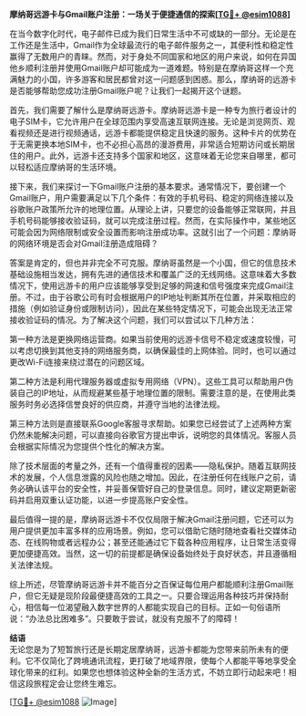 **摩纳哥远游卡与Gmail账户注册：一场关于便捷通信的探索[[TG💪+ @esim1088](https://t.me/s/esim1088)]**

在当今数字化时代，电子邮件已成为我们日常生活中不可或缺的一部分。无论是在工作还是生活中，Gmail作为全球最流行的电子邮件服务之一，其便利性和稳定性赢得了无数用户的青睐。然而，对于身处不同国家和地区的用户来说，如何在异国他乡顺利注册并使用Gmail账户却可能成为一道难题。特别是在摩纳哥这样一个充满魅力的小国，许多游客和居民都曾对这一问题感到困惑。那么，摩纳哥的远游卡是否能够帮助您成功注册Gmail账户呢？让我们一起揭开这个谜题。

首先，我们需要了解什么是摩纳哥远游卡。摩纳哥远游卡是一种专为旅行者设计的电子SIM卡，它允许用户在全球范围内享受高速互联网连接。无论是浏览网页、观看视频还是进行视频通话，远游卡都能提供稳定且快速的服务。这种卡片的优势在于无需更换本地SIM卡，也不必担心高昂的漫游费用，非常适合短期访问或长期居住的用户。此外，远游卡还支持多个国家和地区，这意味着无论您来自哪里，都可以轻松适应摩纳哥的生活环境。

接下来，我们来探讨一下Gmail账户注册的基本要求。通常情况下，要创建一个Gmail账户，用户需要满足以下几个条件：有效的手机号码、稳定的网络连接以及谷歌账户政策所允许的地理位置。从理论上讲，只要您的设备能够正常联网，并且手机号码能够接收验证码，就可以完成注册过程。然而，在实际操作中，某些地区可能会因为网络限制或安全设置而影响注册成功率。这就引出了一个问题：摩纳哥的网络环境是否会对Gmail注册造成阻碍？

答案是肯定的，但也并非完全不可克服。摩纳哥虽然是一个小国，但它的信息技术基础设施相当发达，拥有先进的通信技术和覆盖广泛的无线网络。这意味着大多数情况下，使用远游卡的用户应该能够享受到足够的网速和信号强度来完成Gmail注册。不过，由于谷歌公司有时会根据用户的IP地址判断其所在位置，并采取相应的措施（例如验证身份或限制访问），因此在某些特定情况下，可能会出现无法正常接收验证码的情况。为了解决这个问题，我们可以尝试以下几种方法：

第一种方法是更换网络运营商。如果当前使用的远游卡信号不稳定或速度较慢，可以考虑切换到其他支持的网络服务商，以确保最佳的上网体验。同时，也可以通过更改Wi-Fi连接来绕过潜在的问题区域。

第二种方法是利用代理服务器或虚拟专用网络（VPN）。这些工具可以帮助用户伪装自己的IP地址，从而规避某些基于地理位置的限制。需要注意的是，在使用此类服务时务必选择信誉良好的供应商，并遵守当地的法律法规。

第三种方法则是直接联系Google客服寻求帮助。如果您已经尝试了上述两种方案仍然未能解决问题，可以直接向谷歌官方提出申诉，说明您的具体情况。客服人员会根据实际情况为您提供个性化的解决方案。

除了技术层面的考量之外，还有一个值得重视的因素——隐私保护。随着互联网技术的发展，个人信息泄露的风险也随之增加。因此，在注册任何在线账户之前，请务必确认该平台的安全性，并妥善保管好自己的登录信息。同时，建议定期更新密码并启用双重认证功能，以进一步提高账户安全性。

最后值得一提的是，摩纳哥远游卡不仅仅局限于解决Gmail注册问题，它还可以为用户提供更加丰富多样的应用场景。例如，您可以借助它随时随地查看社交媒体动态、在线购物或者远程办公；甚至还能通过它下载各种应用程序，让日常生活变得更加便捷高效。当然，这一切的前提都是确保设备始终处于良好状态，并且遵循相关法律法规。

综上所述，尽管摩纳哥远游卡并不能百分之百保证每位用户都能顺利注册Gmail账户，但它无疑是现阶段最便捷高效的工具之一。只要合理运用各种技巧并保持耐心，相信每一位渴望融入数字世界的人都能实现自己的目标。正如一句俗语所说：“办法总比困难多”。只要敢于尝试，就没有克服不了的障碍！

**结语**  
无论您是为了短暂旅行还是长期定居摩纳哥，远游卡都能为您带来前所未有的便利。它不仅简化了跨境通讯流程，更打破了地域界限，使每个人都能平等地享受全球化带来的红利。如果您也想体验这种全新的生活方式，不妨立即行动起来吧！相信这段旅程定会让您终生难忘。  

[[TG💪+ @esim1088](https://t.me/s/esim1088) ![Image](https://i.postimg.cc/4NQfJmqS/Snipaste-2025-05-13-00-14-12.png)]